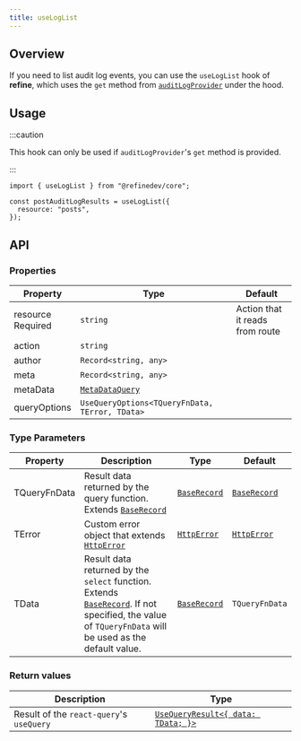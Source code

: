 ```yaml
---
title: useLogList
---
```


## Overview

If you need to list audit log events, you can use the `useLogList` hook of **refine**, which uses the `get` method from [`auditLogProvider`](/docs/api-reference/core/providers/audit-log-provider.md#get) under the hood.

## Usage

:::caution

This hook can only be used if `auditLogProvider`'s `get` method is provided.

:::

```tsx
import { useLogList } from "@refinedev/core";

const postAuditLogResults = useLogList({
  resource: "posts",
});
```

## API

### Properties

| Property                                                                                            | Type                                                                    | Default                         |
| --------------------------------------------------------------------------------------------------- | ----------------------------------------------------------------------- | ------------------------------- |
| <div className="required-block"><div>resource</div> <div className=" required">Required</div></div> | `string`                                                                | Action that it reads from route |
| action                                                                                              | `string`                                                                |                                 |
| author                                                                                              | `Record<string, any>`                                                   |                                 |
| meta                                                                                                | `Record<string, any>`                                                   |                                 |
| metaData                                                                                            | [`MetaDataQuery`](/docs/api-reference/core/interfaces.md#metadataquery) |                                 |
| queryOptions                                                                                        | `UseQueryOptions<TQueryFnData, TError, TData>`                          |                                 |

### Type Parameters

| Property     | Description                                                                                                                                                         | Type                       | Default                    |
| ------------ | ------------------------------------------------------------------------------------------------------------------------------------------------------------------- | -------------------------- | -------------------------- |
| TQueryFnData | Result data returned by the query function. Extends [`BaseRecord`][baserecord]                                                                                      | [`BaseRecord`][baserecord] | [`BaseRecord`][baserecord] |
| TError       | Custom error object that extends [`HttpError`][httperror]                                                                                                           | [`HttpError`][httperror]   | [`HttpError`][httperror]   |
| TData        | Result data returned by the `select` function. Extends [`BaseRecord`][baserecord]. If not specified, the value of `TQueryFnData` will be used as the default value. | [`BaseRecord`][baserecord] | `TQueryFnData`             |

### Return values

| Description                              | Type                                                                                      |
| ---------------------------------------- | ----------------------------------------------------------------------------------------- |
| Result of the `react-query`'s `useQuery` | [`UseQueryResult<{ data: TData; }>`](https://react-query.tanstack.com/reference/useQuery) |

[baserecord]: /api-reference/core/interfaces.md#baserecord
[httperror]: /api-reference/core/interfaces.md#httperror
